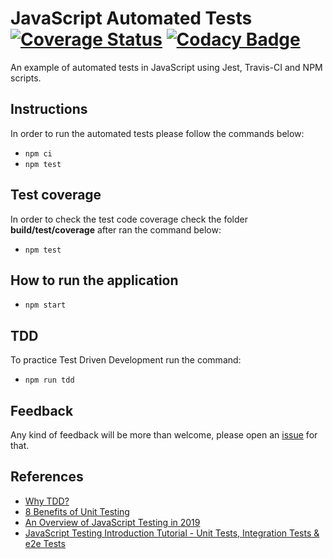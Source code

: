 # JavaScript Automated Tests [![Coverage Status](https://coveralls.io/repos/github/edysegura/js-automated-tests/badge.svg?branch=master)](https://coveralls.io/github/edysegura/js-automated-tests?branch=master) [![Codacy Badge](https://api.codacy.com/project/badge/Grade/fc98669dc9e24166a1d84c9f0f7cafb2)](https://www.codacy.com/app/edysegura/js-automated-tests?utm_source=github.com&amp;utm_medium=referral&amp;utm_content=edysegura/js-automated-tests&amp;utm_campaign=Badge_Grade)
An example of automated tests in JavaScript using Jest, Travis-CI and NPM scripts.

## Instructions

In order to run the automated tests please follow the commands below:

- ```npm ci```
- ```npm test```

## Test coverage

In order to check the test code coverage check the folder **build/test/coverage** after ran the command below:

- ```npm test```

## How to run the application

- ```npm start```

## TDD

To practice Test Driven Development run the command:

- ```npm run tdd```

## Feedback

Any kind of feedback will be more than welcome, please open an [issue](https://github.com/edysegura/js-factorial/issues) for that.

## References

- [Why TDD?](https://builttoadapt.io/why-tdd-489fdcdda05e)
- [8 Benefits of Unit Testing](https://dzone.com/articles/top-8-benefits-of-unit-testing)
- [An Overview of JavaScript Testing in 2019](https://medium.com/welldone-software/an-overview-of-javascript-testing-in-2019-264e19514d0a)
- [JavaScript Testing Introduction Tutorial - Unit Tests, Integration Tests & e2e Tests](https://www.youtube.com/watch?v=r9HdJ8P6GQI)

